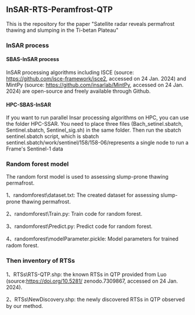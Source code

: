 ## InSAR-RTS-Peramfrost-QTP
This is the repository for the paper "Satellite radar reveals permafrost thawing and slumping in the Ti-betan Plateau"
### InSAR process
#### SBAS-InSAR process
InSAR processing algorithms including ISCE (source: https://github.com/isce-framework/isce2, accessed on 24 Jan. 2024) and MintPy (source: https://github.com/insarlab/MintPy, accessed on 24 Jan. 2024) are open-source and freely available through Github.
#### HPC-SBAS-InSAR
If you want to run parallel Insar processing algorithms on HPC, you can use the folder HPC-SSAR. You need to place three files (Bach_setinel.sbatch, Sentinel.sbatch, Sentinel_sig.sh) in the same folder. Then run the sbatch sentinel.sbatch script, which is sbatch sentinel.sbatch/work/sentinel/158/158-06/represents a single node to run a Frame's Sentinel-1 data
### Random forest model
The random forst model is used to assessing slump-prone thawing permafrost.<br>

1、randomforest\dataset.txt: The created dataset for assessing slump-prone thawing permafrost. <br>

2、randomforest\Train.py: Train code for random forest. <br>

3、randomforest\Predict.py: Predict code for random forest. <br>

4、randomforest\modelParameter.pickle: Model parameters for trained radom forest. <br>

### Then inventory of RTSs
1、RTSs\RTS-QTP.shp: the known RTSs in QTP provided from Luo (source:https://doi.org/10.5281/ zenodo.7309867, accessed on 24 Jan. 2024). <br>

2、RTSs\NewDiscovery.shp: the newly discovered RTSs in QTP observed by our method.<br>
